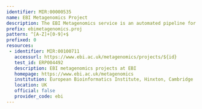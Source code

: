 ```yaml
---
identifier: MIR:00000535
name: EBI Metagenomics Project
description: The EBI Metagenomics service is an automated pipeline for the analysis and archiving of metagenomic data that aims to provide insights into the phylogenetic diversity as well as the functional and metabolic potential of a sample. Metagenomics is the study of all genomes present in any given environment without the need for prior individual identification or amplification. This collection references projects.
prefix: ebimetagenomics.proj
pattern: ^[A-Z]+[0-9]+$
prefixed: 0
resources:
 - identifier: MIR:00100711
   accessurl: https://www.ebi.ac.uk/metagenomics/projects/${id}
   test_id: ERP004492
   description: EBI metagenomics projects at EBI
   homepage: https://www.ebi.ac.uk/metagenomics
   institution: European Bioinformatics Institute, Hinxton, Cambridge
   location: UK
   official: false
   provider_code: ebi
---
```

